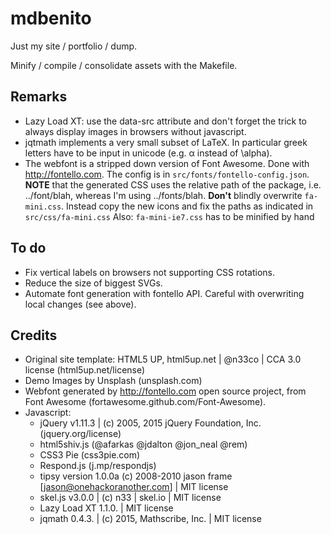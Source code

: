 # mdbenito

Just my site / portfolio / dump.

Minify / compile / consolidate assets with the Makefile.

## Remarks

* Lazy Load XT: use the data-src attribute and don't forget the
<noscript> trick to always display images in browsers without
javascript.
* jqtmath implements a very small subset of LaTeX. In particular
greek letters have to be input in unicode (e.g. α instead of \alpha).
* The webfont is a stripped down version of Font Awesome. Done with
  http://fontello.com. The config is in `src/fonts/fontello-config.json`.
  **NOTE** that the generated CSS uses the relative path of the package,
  i.e. ../font/blah, whereas I'm using ../font*s*/blah.
  **Don't** blindly overwrite `fa-mini.css`. Instead copy the new icons
  and fix the paths as indicated in `src/css/fa-mini.css`
  Also: `fa-mini-ie7.css` has to be minified by hand

## To do

* Fix vertical labels on browsers not supporting CSS rotations.
* Reduce the size of biggest SVGs.
* Automate font generation with fontello API. Careful with overwriting
  local changes (see above).



## Credits
* Original site template: HTML5 UP, html5up.net | @n33co | CCA 3.0 license
  (html5up.net/license)
* Demo Images by Unsplash (unsplash.com)
* Webfont generated by http://fontello.com open source project, from
  Font Awesome (fortawesome.github.com/Font-Awesome).
* Javascript:
    * jQuery v1.11.3 | (c) 2005, 2015 jQuery Foundation, Inc.
      (jquery.org/license)
    * html5shiv.js (@afarkas @jdalton @jon\_neal @rem)
    * CSS3 Pie (css3pie.com)
    * Respond.js (j.mp/respondjs)
    * tipsy version 1.0.0a (c) 2008-2010 jason frame
      [jason@onehackoranother.com] | MIT license
    * skel.js v3.0.0 | (c) n33 | skel.io | MIT license
    * Lazy Load XT 1.1.0. | MIT license
    * jqmath 0.4.3. | (c) 2015, Mathscribe, Inc. | MIT license

